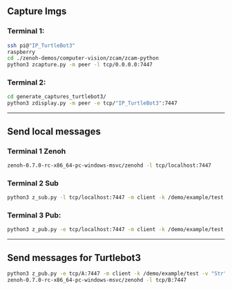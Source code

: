 ## Capture Imgs
### Terminal 1:
```bash
ssh pi@"IP_TurtleBot3"
raspberry
cd ./zenoh-demos/computer-vision/zcam/zcam-python
python3 zcapture.py -m peer -l tcp/0.0.0.0:7447
```

### Terminal 2:
```bash
cd generate_captures_turtlebot3/
python3 zdisplay.py -m peer -e tcp/"IP_TurtleBot3":7447
```
-------------------------------

## Send local messages

### Terminal 1 Zenoh
```bash
zenoh-0.7.0-rc-x86_64-pc-windows-msvc/zenohd -l tcp/localhost:7447
```

### Terminal 2 Sub
```bash
python3 z_sub.py -l tcp/localhost:7447 -m client -k /demo/example/test
```

### Terminal 3 Pub:
```bash
python3 z_pub.py -e tcp/localhost:7447 -m client -k /demo/example/test -v "str"
```


-------------------------------

## Send messages for Turtlebot3
```bash
python3 z_pub.py -e tcp/A:7447 -m client -k /demo/example/test -v "Str"
zenoh-0.7.0-rc-x86_64-pc-windows-msvc/zenohd -l tcp/B:7447
```